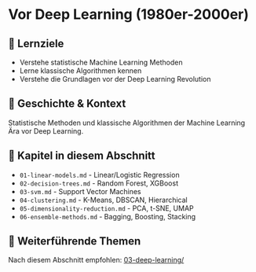 # Vor Deep Learning (1980er-2000er)

## 🎯 Lernziele
- Verstehe statistische Machine Learning Methoden
- Lerne klassische Algorithmen kennen
- Verstehe die Grundlagen vor der Deep Learning Revolution

## 📖 Geschichte & Kontext
Statistische Methoden und klassische Algorithmen der Machine Learning Ära vor Deep Learning.

## 📂 Kapitel in diesem Abschnitt
- `01-linear-models.md` - Linear/Logistic Regression
- `02-decision-trees.md` - Random Forest, XGBoost
- `03-svm.md` - Support Vector Machines
- `04-clustering.md` - K-Means, DBSCAN, Hierarchical
- `05-dimensionality-reduction.md` - PCA, t-SNE, UMAP
- `06-ensemble-methods.md` - Bagging, Boosting, Stacking

## 🔗 Weiterführende Themen
Nach diesem Abschnitt empfohlen: [03-deep-learning/](../03-deep-learning/)
